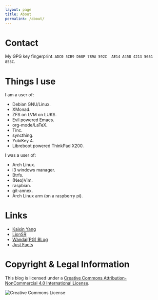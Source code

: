 ```yaml
---
layout: page
title: About
permalink: /about/
---
```


# Contact

My GPG key fingerprint: `ADC0 5CB9 D68F 789A 592C  AE14 A458 4213 5651 853C`.

# Things I use

I am a user of:
* Debian GNU/Linux.
* XMonad.
* ZFS on LVM on LUKS.
* Evil powered Emacs.
* org-mode/LaTeX.
* Tinc.
* syncthing.
* YubiKey 4.
* Libreboot powered ThinkPad X200.

I was a user of:
* Arch Linux.
* i3 windows manager.
* Btrfs.
* (Neo)Vim.
* raspbian.
* git-annex.
* Arch Linux arm (on a raspberry pi).

# Links

* [Kaixin Yang](https://sceneryinmirror.github.io/)
* [LionSR](https://sirui-lu.com/)
* [Wandai\[PG\] BLog](https://twd2.me/)
* [Just Facts](https://blog.dang.fan/en/)

# Copyright & Legal Information

This blog is licensed under a [Creative Commons Attribution-NonCommercial 4.0 International License](http://creativecommons.org/licenses/by-nc/4.0/).

![Creative Commons License](https://i.creativecommons.org/l/by-nc/4.0/88x31.png)
